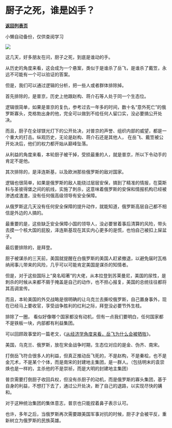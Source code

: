 # 厨子之死，谁是凶手？

[**返回列表页**](/gzh/政事堂2019)

小懒自动备份，仅供查阅学习

![](https://mmbiz.qpic.cn/mmbiz_png/rxhS23yu8cOUtK7a9B5eMK8oSHWSHiboyiadsdqribkMl14FiazU45y2VlJ10Oic2lL9nGfiaMYibWCLeCyMN0pSOLnWg/640?wx_fmt=png)

这几天，好多朋友在问，厨子之死，到底是谁动的手。  

从历史的角度来看，这会成为一个悬案，类似于是谁杀了岳飞，是谁杀了戴笠，永远不可能有一个可以验证的答案。

但是，我们可以通过逻辑的分析，把一些人或者群体排除掉。

首先排除的，是普京，历史上他跟赵构、蒋介石等人处于同一个生态位。

逻辑很简单，如果是普京的复仇，参考过去一年多的时间，数十名“意外死亡”的俄罗斯寡头，克格勃出身的他，完全可以做到不给任何人留口实，没必要搞公开处决。  

而且，厨子在全球镁光灯下的公开处决，对普京的声誉、组织内部的威望，都是一个重大的打击。纵观历史，无论是赵构、蒋介石还是其他人，
在岳飞、戴笠被公开处决后，他们的权力都开始从巅峰坠落。  

从利益的角度来看，本轮厨子被干掉，受损最重的人，就是普京，所以下令动手的肯定不是他。

其次排除的，是泽连斯基，以及欧洲那些俄罗斯的敌对国家。

逻辑也很简单，如果是俄罗斯的敌人能绕过层层安保，搞到了精准的情报，在莫斯科与圣彼得堡之间的航线，实施了刺杀，这意味着俄罗斯的安保和情报机构已经被渗透成渣渣，没有任何俄高级领导有安全保障。

从俄罗斯这几天没有任何安全保障的提升动作，就能知道，俄罗斯高层自己都不相信是外边的人搞的。

最重要的是，这些缺乏安全保障小国的领导人，没必要冒着事后清算的风险，带头去摸一个核大国的屁股，泽连斯基现在其实内心更多的是慌，也怕自己被扣上屎盆子。

最后要排除的，是拜登。  

厨子被谋杀的三天前，美国就提醒在白俄罗斯的美国人赶紧撤退，以避免届时瓦格纳闹事儿带来的风险，几乎可以可能肯定美国是谋杀的知情者。  

但是，对于这些国际上“臭名昭著”的大佬，从本拉登到苏莱曼尼，美国的尿性，是刺杀的时候从来都不屑于掩盖是自己的动作，也不担心报复，美国的总统往往都将其高调宣传。

而且，本轮美国的外交战略是很明确的让乌克兰去撕咬俄罗斯，自己置身事外，现在已经马上要收官，享受战争胜利的红利之际，拜登没必要节外生枝。

排除了一圈， 看似好像哪个国家都没有动机，但有一点我们要明白，任何国家都不是铁板一块，内部都有利益集团。  

可以回顾政事堂的一篇老文，《[从经济学角度来看，岳飞为什么会被牺牲](https://mp.weixin.qq.com/s?__biz=Mzk0MjQ0NjA2OA==&mid=2247486349&idx=1&sn=69b0f7369f34754c587ebe83d9fa5adb&scene=21#wechat_redirect)》。

美国，乌克兰、俄罗斯，放在宋金战争时期，生态位对应的是金、伪齐、南宋。

打倒岳飞符合很多人的利益，但真正推动岳飞死的，不是赵构，不是秦桧，也不是金兀术，不是某个个体，而是南宋的封建地主集团，是一群人。（包括明末的袁崇焕也是一样的，主杀他的不是崇祯，而是大明的封建地主集团）

普京需要打倒厨子收回兵权，但没有杀厨子的动机，而是俄罗斯的寡头集团，基于自身的利益，不想打下去了，通过公开处决，断了自己的退路，以实现尽快的媾和。

对于这种统治集团的集体意志，普京也只能捏着鼻子表示认可。

也许，多年之后，当俄罗斯再次需要跟美国军事对抗的时候，厨子才会被平反，重新树立为俄罗斯的民族英雄。

